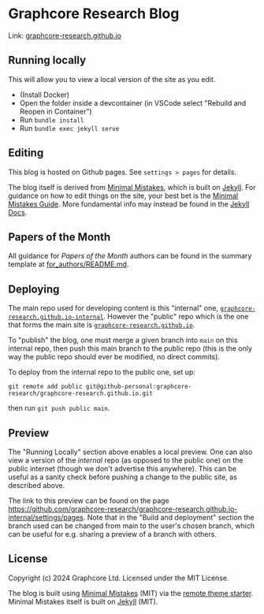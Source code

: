 # Graphcore Research Blog

Link: [graphcore-research.github.io](https://graphcore-research.github.io/)

## Running locally

This will allow you to view a local version of the site as you edit.

 - (Install Docker)
 - Open the folder inside a devcontainer (in VSCode select "Rebuild and Reopen in Container")
 - Run `bundle install`
 - Run `bundle exec jekyll serve`

## Editing

This blog is hosted on Github pages. See `settings > pages` for details.

The blog itself is derived from [Minimal Mistakes](https://github.com/mmistakes/minimal-mistakes), which is built on [Jekyll](https://jekyllrb.com/).
For guidance on how to edit things on the site, your best bet is the
[Minimal Mistakes Guide](https://mmistakes.github.io/minimal-mistakes/docs/quick-start-guide/).
More fundamental info may instead be found in the
[Jekyll Docs](https://jekyllrb.com/docs/).

## Papers of the Month

All guidance for _Papers of the Month_ authors can be found in the summary template at
[for_authors/README.md](paper_summary_template.md).

## Deploying

The main repo used for developing content is this "internal" one, [`graphcore-research.github.io-internal`](https://github.com/graphcore-research/graphcore-research.github.io-internal). However the "public" repo which is the one that forms the main site is [`graphcore-research.github.io`](https://github.com/graphcore-research/graphcore-research.github.io).

To "publish" the blog, one must merge a given branch into `main` on this internal repo, then push this main branch to the public repo (this is the only way the public repo should ever be modified, no direct commits).

To deploy from the internal repo to the public one, set up:

```
git remote add public git@github-personal:graphcore-research/graphcore-research.github.io.git
```

then run `git push public main`.

## Preview

The "Running Locally" section above enables a local preview. One can also view a version of the _internal_ repo (as opposed to the public one) on the public internet (though we don't advertise this anywhere). This can be useful as a sanity check before pushing a change to the public site, as described above.

The link to this preview can be found on the page https://github.com/graphcore-research/graphcore-research.github.io-internal/settings/pages. Note that in the "Build and deployment" section the branch used can be changed from main to the user's chosen branch, which can be useful for e.g. sharing a preview of a branch with others.

## License

Copyright (c) 2024 Graphcore Ltd. Licensed under the MIT License.

The blog is built using [Minimal Mistakes](https://github.com/mmistakes/minimal-mistakes)
(MIT) via the
[remote theme starter](https://github.com/mmistakes/mm-github-pages-starter).
Minimal Mistakes itself is built on [Jekyll](https://jekyllrb.com/) (MIT).
